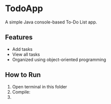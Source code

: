 # TodoApp

A simple Java console-based To-Do List app.

## Features
- Add tasks
- View all tasks
- Organized using object-oriented programming

## How to Run
1. Open terminal in this folder
2. Compile:
3.
